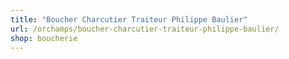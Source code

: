 ```yaml
---
title: "Boucher Charcutier Traiteur Philippe Baulier"
url: /orchamps/boucher-charcutier-traiteur-philippe-baulier/
shop: boucherie
---
```

